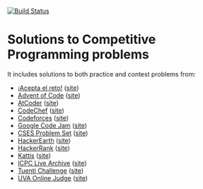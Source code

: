 [![Build Status](https://circleci.com/gh/abeaumont/competitive-programming.svg?style=shield&circle-token=:circle-token)](https://circleci.com/gh/abeaumont/competitive-programming)
# Solutions to Competitive Programming problems

It includes solutions to both practice and contest problems from:

- [¡Acepta el reto!](aceptaelreto/README.md) ([site](https://www.aceptaelreto.com/))
- [Advent of Code](advent-of-code/README.md) ([site](https://adventofcode.com/))
- [AtCoder](atcoder/README.md) ([site](https://atcoder.jp/))
- [CodeChef](codechef/README.md) ([site](https://www.codechef.com/))
- [Codeforces](codeforces/README.md) ([site](https://codeforces.com/))
- [Google Code Jam](codejam/README.md) ([site](https://code.google.com/codejam/))
- [CSES Problem Set](cses) ([site](https://cses.fi/problemset/))
- [HackerEarth](hackerearth) ([site](https://www.hackerearth.com/))
- [HackerRank](hackerrank/README.md) ([site](https://www.hackerrank.com/))
- [Kattis](kattis/README.md) ([site](https://open.kattis.com/))
- [ICPC Live Archive](live-archive/README.md) ([site](https://icpcarchive.ecs.baylor.edu/))
- [Tuenti Challenge](tuenti) ([site](https://contest.tuenti.net))
- [UVA Online Judge](uva/README.md) ([site](https://uva.onlinejudge.org/))
